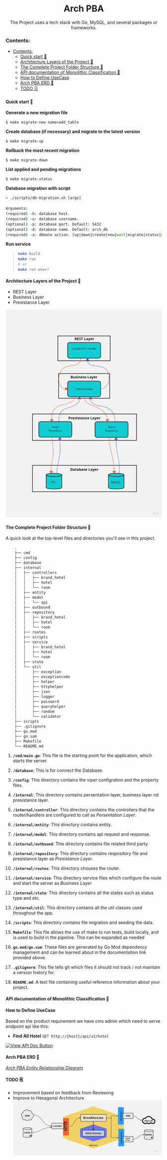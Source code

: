 <h1 align="center">
  Arch PBA
</h1>
  <p align="center">The Project uses a tech stack with Go, MySQL, and several packages or frameworks.</p>

### Contents:
- [Contents:](#contents)
  - [Quick start 🚀](#quick-start-)
  - [Architecture Layers of the Project 🔰](#architecture-layers-of-the-project-)
  - [The Complete Project Folder Structure 📁](#the-complete-project-folder-structure-)
  - [API documentation of Monolithic Classification 📄](#api-documentation-of-monolithic-classification-)
  - [How to Define UseCase](#how-to-define-usecase)
  - [Arch PBA ERD 🔨](#arch-pba-erd-)
  - [TODO 🗒](#todo-)

#### Quick start 🚀

**Generate a new migration file**
```
$ make migrate-new name=add_table
```

**Create database (if necessary) and migrate to the latest version**

```
$ make migrate-up
```

**Rollback the most recent migration**

```
$ make migrate-down
```

**List applied and pending migrations**

```
$ make migrate-status
```

**Database migration with script**

```bash
> ./scripts/db-migration.sh [args]

Arguments:
(required) -h: database host.
(required) -u: database username.
(optional) -p: database port. Default: 5432
(optional) -d: database name. Default: arch_db
(required) -a: dbmate action. [up|down|create|new|wait|migrate|status|dump|rollback]
```

**Run service**

> ```bash
> make build
> make run
> # or
> make run env=?
> ```


#### Architecture Layers of the Project 🔰 
- REST Layer
- Business Layer
- Presistance Layer
 
![Alt text](images/Architecture%20Layer.jpg)

#### The Complete Project Folder Structure 📁 

A quick look at the top-level files and directories you'll see in this project.

```
    .
    ├── cmd
    ├── config
    ├── database
    ├── internal
    │   ├── controllers
    │   │   ├── brand_hotel
    │   │   ├── hotel
    │   │   └── room
    │   ├── entity
    │   ├── model
    │   │   └── api
    │   ├── outbound
    │   ├── repository
    │   │   ├── brand_hotel
    │   │   ├── hotel
    │   │   └── room
    │   ├── routes
    │   ├── scripts
    │   ├── service
    │   │   ├── brand_hotel
    │   │   ├── hotel
    │   │   └── room
    │   ├── state
    │   └── util
    │       ├── exception
    │       ├── exceptioncode
    │       ├── helper
    │       ├── httphelper
    │       ├── json
    │       ├── logger
    │       ├── password
    │       ├── queryhelper
    │       ├── random
    │       └── validator
    ├── scripts
    ├── .gitignore
    ├── go.mod
    ├── go.sum
    ├── Makefile
    └── README.md

```

1. **`/cmd/main.go`**: This file is the starting point for the application, which starts the server.

2. **`/database`**: This is for connect the Database.

3. **`/config`**: This directory contains the viper configration and the property files.

4. **`/internal`**: This directory contains persentation layer, business layer nd presistance layer.

5. **`/internal/controller`**: This directory contains the controllers that the router/handlers are configured to call as *Persentation Layer*.

6. **`/internal/entity`**: This directory contains entity.

7. **`/internal/model`**: This directory contains api request and response.

8. **`/internal/outbound`**: This directory contains file related third party.

9. **`/internal/repository`**: This directory contains respository file and presistance layer as *Presistance Layer*.

10. **`/internal/routes`**: This directory chouses the router.

11. **`/internal/service`**: This directory service files which configure the route and start the server as *Businees Layer*

12. **`/internal/state`**: This directory contains all the states such as status type and etc.

13. **`/internal/util`**: This directory contains all the util classes used throughout the app.

14. **`/scripts`**: This directory contains file migration and seeding the data.

15. **`Makefile`**: This file allows the use of make to run tests, build locally, and is used to build in the pipeline. This can be expanded as needed

16. **`go.mod/go.sum`**: These files are generated by Go Mod dependency management and can be learned about in the documentation link provided above.

17. **`.gitignore`**: This file tells git which files it should not track / not maintain a version history for.

18. **`README.md`**: A text file containing useful reference information about your project.

#### API documentation of Monolithic Classification 📄

#### How to Define UseCase
Based on the product requirement we have cms admin which need to serve endpoint api like this:
- **Find All Hotel** `GET http://{host}/api/v2/hotel`

<a href="" target="_blank">
    <img alt="View API Doc Button" src="https://github.com/amitshekhariitbhu/go-backend-clean-architecture/blob/main/assets/button-view-api-docs.png?raw=true" width="200" height="60"/>
</a>


#### Arch PBA ERD 🔨
[*Arch PBA Entity Relationship Diagram*](https://dbdiagram.io)


#### TODO 🗒

- Improvement based on feedback from Reviewing
- Improve to Hexagonal Architecture
![Alt text](images/Hexagonal%20Architecture.jpg)